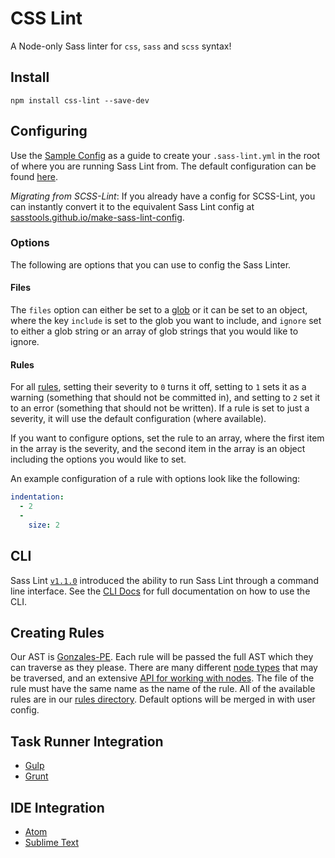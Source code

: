 # CSS Lint

A Node-only Sass linter for `css`, `sass` and `scss` syntax!

## Install

```
npm install css-lint --save-dev
```

## Configuring

Use the [Sample Config](docs/sass-lint.yml) as a guide to create your `.sass-lint.yml` in the root of where you are running Sass Lint from. The default configuration can be found [here](https://github.com/sasstools/sass-lint/blob/master/lib/config/sass-lint.yml).

*Migrating from SCSS-Lint*: If you already have a config for SCSS-Lint, you can instantly convert it to the equivalent Sass Lint config at [sasstools.github.io/make-sass-lint-config](http://sasstools.github.io/make-sass-lint-config/).

### Options

The following are options that you can use to config the Sass Linter.

#### Files

The `files` option can either be set to a [glob](https://github.com/isaacs/node-glob) or it can be set to an object, where the key `include` is set to the glob you want to include, and `ignore` set to either a glob string or an array of glob strings that you would like to ignore.

#### Rules

For all [rules](docs/rules), setting their severity to `0` turns it off, setting to `1` sets it as a warning (something that should not be committed in), and setting to `2` set it to an error (something that should not be written). If a rule is set to just a severity, it will use the default configuration (where available).

If you want to configure options, set the rule to an array, where the first item in the array is the severity, and the second item in the array is an object including the options you would like to set.

An example configuration of a rule with options look like the following:

```yml
indentation:
  - 2
  -
    size: 2
```

## CLI

Sass Lint [`v1.1.0`](https://github.com/sasstools/sass-lint/releases/tag/v1.1.0) introduced the ability to run Sass Lint through a command line interface. See the [CLI Docs](docs/cli) for full documentation on how to use the CLI.

## Creating Rules

Our AST is [Gonzales-PE](https://github.com/tonyganch/gonzales-pe/tree/dev). Each rule will be passed the full AST which they can traverse as they please. There are many different [node types](https://github.com/tonyganch/gonzales-pe/blob/dev/doc/node-types.md) that may be traversed, and an extensive [API for working with nodes](https://github.com/tonyganch/gonzales-pe/tree/dev#api). The file of the rule must have the same name as the name of the rule. All of the available rules are in our [rules directory](https://github.com/sasstools/sass-lint/tree/develop/lib/rules). Default options will be merged in with user config.

## Task Runner Integration

* [Gulp](https://www.npmjs.com/package/gulp-sass-lint)
* [Grunt](https://github.com/sasstools/grunt-sass-lint)

## IDE Integration

* [Atom](https://atom.io/packages/linter-sass-lint)
* [Sublime Text](https://github.com/skovhus/SublimeLinter-contrib-sass-lint)
